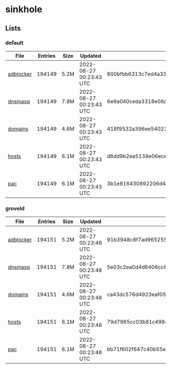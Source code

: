 # sinkhole

## Lists

### default

|File|Entries|Size|Updated|Hash|
|-|-|-|-|-|
|[adblocker](https://raw.githubusercontent.com/groveld/sinkhole/lists/default/adblocker.txt)|194149|5.2M|2022-08-27 00:23:43 UTC|800bfbb6313c7ed4a33d322b53f56cb4950bec1eb610e07ba8c2fea989a81fac|
|[dnsmasq](https://raw.githubusercontent.com/groveld/sinkhole/lists/default/dnsmasq.txt)|194149|7.8M|2022-08-27 00:23:43 UTC|6e9a040ceda3318e06af1780ca4336ffb1438f13f5bc56829877fb75082ab759|
|[domains](https://raw.githubusercontent.com/groveld/sinkhole/lists/default/domains.txt)|194149|4.6M|2022-08-27 00:23:43 UTC|418f9532a396ee54023a5db4b01f2251fb5d819bf145434758521db0fb13b778|
|[hosts](https://raw.githubusercontent.com/groveld/sinkhole/lists/default/hosts.txt)|194149|6.1M|2022-08-27 00:23:43 UTC|d6dd9b2ea5139e06ece1090235b0e814670d4941b7368db001e9d6721c6fa550|
|[pac](https://raw.githubusercontent.com/groveld/sinkhole/lists/default/pac.txt)|194149|6.1M|2022-08-27 00:23:43 UTC|3b1e816430892206d45a5bd3bc4e2cd5f6ed6293ce79191f5bd95d4acd67928c|

### groveld

|File|Entries|Size|Updated|Hash|
|-|-|-|-|-|
|[adblocker](https://raw.githubusercontent.com/groveld/sinkhole/lists/groveld/adblocker.txt)|194151|5.2M|2022-08-27 00:23:48 UTC|91b3948c8f7ad965255c7aa05cf8b3bfaae365091a1d956c6f42e7a49d086a12|
|[dnsmasq](https://raw.githubusercontent.com/groveld/sinkhole/lists/groveld/dnsmasq.txt)|194151|7.8M|2022-08-27 00:23:48 UTC|5e03c2ea0d4d6406cc64cee809f9c89ad6f3907609b583b161d37ea5c6092d43|
|[domains](https://raw.githubusercontent.com/groveld/sinkhole/lists/groveld/domains.txt)|194151|4.6M|2022-08-27 00:23:48 UTC|ca43dc576d4923eaf0532921e41af44469cff62d0199e09b24e745b7d7e1d440|
|[hosts](https://raw.githubusercontent.com/groveld/sinkhole/lists/groveld/hosts.txt)|194151|6.1M|2022-08-27 00:23:48 UTC|79d7965cc03b81c4994127113cf2b3a373ef2826cc55f76440c19a1aae717b42|
|[pac](https://raw.githubusercontent.com/groveld/sinkhole/lists/groveld/pac.txt)|194151|6.1M|2022-08-27 00:23:48 UTC|bb71f602f647c40b55ef40db3c2079d9c1ade8f7221b9066870fc6a59c690b47|
